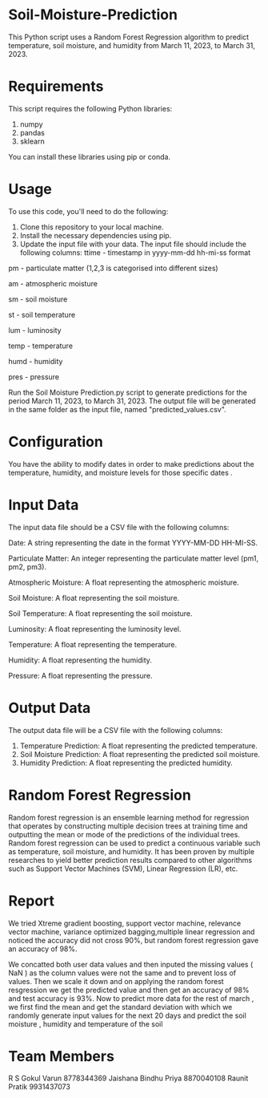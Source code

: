 # Soil-Moisture-Prediction
This Python script uses a Random Forest Regression algorithm to predict temperature, soil moisture, and humidity from March 11, 2023, to March 31, 2023.
# Requirements
This script requires the following Python libraries:
1) numpy
2) pandas
3) sklearn

You can install these libraries using pip or conda.

# Usage
To use this code, you'll need to do the following:
1) Clone this repository to your local machine.
2) Install the necessary dependencies using pip.
3) Update the input file with your data. The input file should include the following columns:
ttime - timestamp in yyyy-mm-dd hh-mi-ss format

pm - particulate matter (1,2,3 is categorised into different sizes)

am - atmospheric moisture

sm - soil moisture

st - soil temperature

lum - luminosity

temp - temperature

humd - humidity

pres - pressure

Run the Soil Moisture Prediction.py script to generate predictions for the period March 11, 2023, to March 31, 2023.
The output file will be generated in the same folder as the input file, named "predicted_values.csv".

# Configuration
You have the ability to modify dates in order to make predictions about the temperature, humidity, and moisture levels for those specific dates
.
# Input Data
The input data file should be a CSV file with the following columns:

Date: A string representing the date in the format YYYY-MM-DD HH-MI-SS.

Particulate Matter: An integer representing the particulate matter level (pm1, pm2, pm3).

Atmospheric Moisture: A float representing the atmospheric moisture.

Soil Moisture: A float representing the soil moisture.

Soil Temperature: A float representing the soil moisture.

Luminosity: A float representing the luminosity level.

Temperature: A float representing the temperature.

Humidity: A float representing the humidity.

Pressure: A float representing the pressure.

# Output Data
The output data file will be a CSV file with the following columns:

1) Temperature Prediction: A float representing the predicted temperature.
2) Soil Moisture Prediction: A float representing the predicted soil moisture.
3) Humidity Prediction: A float representing the predicted humidity.

# Random Forest Regression
Random forest regression is an ensemble learning method for regression that operates by constructing multiple decision trees at training time and outputting the mean or mode of the predictions of the individual trees. Random forest regression can be used to predict a continuous variable such as temperature, soil moisture, and humidity. It has been proven by multiple researches to yield better prediction results compared to other algorithms such as Support Vector Machines (SVM), Linear Regression (LR), etc.

# Report 

We tried Xtreme gradient boosting, support vector machine, relevance vector machine, variance optimized bagging,multiple linear regression and noticed the accuracy did not cross 90%, but random forest regression gave an accuracy of 98%.

We concatted both user data values and then inputed the missing values ( NaN ) as the column values were not the same and to prevent loss of values. Then we scale it down and  on applying the random forest resgression we get the predicted value and then get an accuracy of 98% and test accuracy is 93%.
Now to predict more data for the rest of march , we first find the mean and get the standard deviation with which we randomly generate input values for the next 20 days and predict the soil moisture , humidity and temperature of the soil

# Team Members 

R S Gokul Varun 8778344369
Jaishana Bindhu Priya 8870040108
Raunit Pratik 9931437073
